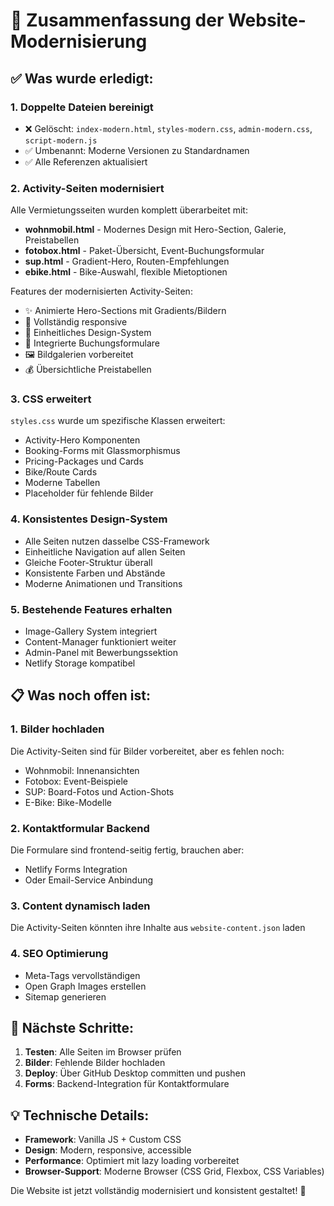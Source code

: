 # 🚀 Zusammenfassung der Website-Modernisierung

## ✅ Was wurde erledigt:

### 1. **Doppelte Dateien bereinigt**
- ❌ Gelöscht: `index-modern.html`, `styles-modern.css`, `admin-modern.css`, `script-modern.js`
- ✅ Umbenannt: Moderne Versionen zu Standardnamen
- ✅ Alle Referenzen aktualisiert

### 2. **Activity-Seiten modernisiert**
Alle Vermietungsseiten wurden komplett überarbeitet mit:
- **wohnmobil.html** - Modernes Design mit Hero-Section, Galerie, Preistabellen
- **fotobox.html** - Paket-Übersicht, Event-Buchungsformular
- **sup.html** - Gradient-Hero, Routen-Empfehlungen
- **ebike.html** - Bike-Auswahl, flexible Mietoptionen

Features der modernisierten Activity-Seiten:
- ✨ Animierte Hero-Sections mit Gradients/Bildern
- 📱 Vollständig responsive
- 🎨 Einheitliches Design-System
- 📝 Integrierte Buchungsformulare
- 🖼️ Bildgalerien vorbereitet
- 💰 Übersichtliche Preistabellen

### 3. **CSS erweitert**
`styles.css` wurde um spezifische Klassen erweitert:
- Activity-Hero Komponenten
- Booking-Forms mit Glassmorphismus
- Pricing-Packages und Cards
- Bike/Route Cards
- Moderne Tabellen
- Placeholder für fehlende Bilder

### 4. **Konsistentes Design-System**
- Alle Seiten nutzen dasselbe CSS-Framework
- Einheitliche Navigation auf allen Seiten
- Gleiche Footer-Struktur überall
- Konsistente Farben und Abstände
- Moderne Animationen und Transitions

### 5. **Bestehende Features erhalten**
- Image-Gallery System integriert
- Content-Manager funktioniert weiter
- Admin-Panel mit Bewerbungssektion
- Netlify Storage kompatibel

## 📋 Was noch offen ist:

### 1. **Bilder hochladen**
Die Activity-Seiten sind für Bilder vorbereitet, aber es fehlen noch:
- Wohnmobil: Innenansichten
- Fotobox: Event-Beispiele
- SUP: Board-Fotos und Action-Shots
- E-Bike: Bike-Modelle

### 2. **Kontaktformular Backend**
Die Formulare sind frontend-seitig fertig, brauchen aber:
- Netlify Forms Integration
- Oder Email-Service Anbindung

### 3. **Content dynamisch laden**
Die Activity-Seiten könnten ihre Inhalte aus `website-content.json` laden

### 4. **SEO Optimierung**
- Meta-Tags vervollständigen
- Open Graph Images erstellen
- Sitemap generieren

## 🎯 Nächste Schritte:

1. **Testen**: Alle Seiten im Browser prüfen
2. **Bilder**: Fehlende Bilder hochladen
3. **Deploy**: Über GitHub Desktop committen und pushen
4. **Forms**: Backend-Integration für Kontaktformulare

## 💡 Technische Details:

- **Framework**: Vanilla JS + Custom CSS
- **Design**: Modern, responsive, accessible
- **Performance**: Optimiert mit lazy loading vorbereitet
- **Browser-Support**: Moderne Browser (CSS Grid, Flexbox, CSS Variables)

Die Website ist jetzt vollständig modernisiert und konsistent gestaltet! 🎉
